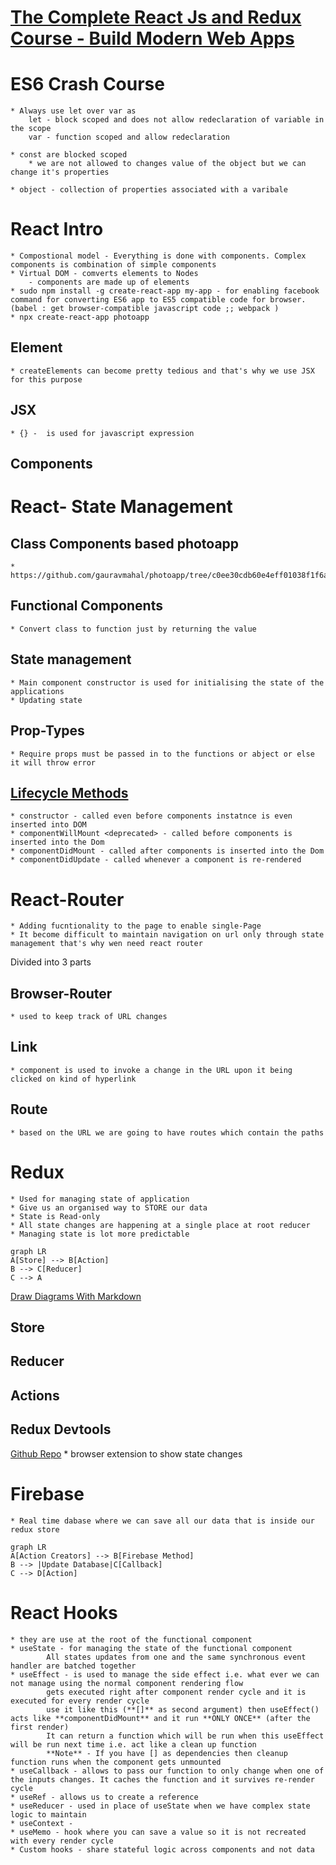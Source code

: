 # [The Complete React Js and Redux Course - Build Modern Web Apps](https://learning.oreilly.com/videos/the-complete-react/9781789950656/)

# ES6 Crash Course 
    * Always use let over var as
        let - block scoped and does not allow redeclaration of variable in the scope
        var - function scoped and allow redeclaration 

    * const are blocked scoped 
        * we are not allowed to changes value of the object but we can change it's properties 

    * object - collection of properties associated with a varibale 

# React Intro
    * Compostional model - Everything is done with components. Complex components is combination of simple components 
    * Virtual DOM - comverts elements to Nodes 
        - components are made up of elements 
    * sudo npm install -g create-react-app my-app - for enabling facebook command for converting ES6 app to ES5 compatible code for browser. (babel : get browser-compatible javascript code ;; webpack )
    * npx create-react-app photoapp

## Element 
    * createElements can become pretty tedious and that's why we use JSX for this purpose 

## JSX
    * {} -  is used for javascript expression 
    
## Components 

# React- State Management 

## Class Components based photoapp 
    * https://github.com/gauravmahal/photoapp/tree/c0ee30cdb60e4eff01038f1f6a97f2b0bd5147ad

## Functional Components 
    * Convert class to function just by returning the value 

## State management 
    * Main component constructor is used for initialising the state of the applications
    * Updating state 
    
## Prop-Types
    * Require props must be passed in to the functions or abject or else it will throw error  

## [Lifecycle Methods](https://projects.wojtekmaj.pl/react-lifecycle-methods-diagram/)
    * constructor - called even before components instatnce is even inserted into DOM
    * componentWillMount <deprecated> - called before components is inserted into the Dom 
    * componentDidMount - called after components is inserted into the Dom 
    * componentDidUpdate - called whenever a component is re-rendered

# React-Router
    * Adding fucntionality to the page to enable single-Page
    * It become difficult to maintain navigation on url only through state management that's why wen need react router 

Divided into 3 parts 

## Browser-Router
    * used to keep track of URL changes 

## Link
    * component is used to invoke a change in the URL upon it being clicked on kind of hyperlink 

## Route
    * based on the URL we are going to have routes which contain the paths 

# Redux
    * Used for managing state of application
    * Give us an organised way to STORE our data 
    * State is Read-only 
    * All state changes are happening at a single place at root reducer 
    * Managing state is lot more predictable

```mermaid
graph LR
A[Store] --> B[Action]
B --> C[Reducer]
C --> A
```

[Draw Diagrams With Markdown](https://support.typora.io/Draw-Diagrams-With-Markdown/)

## Store 

## Reducer

## Actions

## Redux Devtools
[Github Repo](https://github.com/reduxjs/redux-devtools)
    * browser extension to show state changes 

# Firebase 
    * Real time dabase where we can save all our data that is inside our redux store

```mermaid
graph LR
A[Action Creators] --> B[Firebase Method]
B --> |Update Database|C[Callback]
C --> D[Action]
```

# React Hooks
    * they are use at the root of the functional component 
    * useState - for managing the state of the functional component 
            All states updates from one and the same synchronous event handler are batched together
    * useEffect - is used to manage the side effect i.e. what ever we can not manage using the normal component rendering flow
            gets executed right after component render cycle and it is executed for every render cycle 
            use it like this (**[]** as second argument) then useEffect() acts like **componentDidMount** and it run **ONLY ONCE** (after the first render)
            It can return a function which will be run when this useEffect will be run next time i.e. act like a clean up function 
            **Note** - If you have [] as dependencies then cleanup function runs when the component gets unmounted 
    * useCallback - allows to pass our function to only change when one of the inputs changes. It caches the function and it survives re-render cycle 
    * useRef - allows us to create a reference 
    * useReducer - used in place of useState when we have complex state logic to maintain 
    * useContext - 
    * useMemo - hook where you can save a value so it is not recreated with every render cycle
    * Custom hooks - share stateful logic across components and not data  